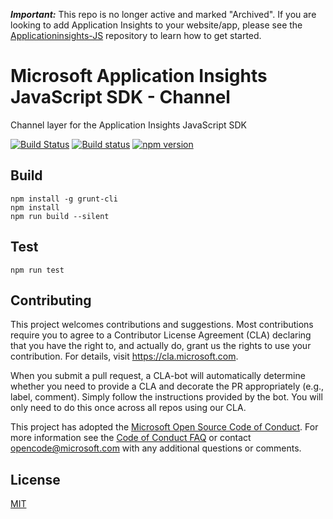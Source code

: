 ***Important:*** This repo is no longer active and marked "Archived".
If you are looking to add Application Insights to your website/app, please see the [Applicationinsights-JS](https://github.com/microsoft/ApplicationInsights-JS) repository to learn how to get started.

# Microsoft Application Insights JavaScript SDK - Channel

Channel layer for the Application Insights JavaScript SDK

[![Build Status](https://travis-ci.org/Microsoft/applicationinsights-channel-js.svg?branch=master)](https://travis-ci.org/Microsoft/applicationinsights-channel-js)
[![Build status](https://dev.azure.com/mseng/AppInsights/_apis/build/status/1DS%20JavaScript%20SDK%20-%20Channel)](https://dev.azure.com/mseng/AppInsights/_build/latest?definitionId=7614)
[![npm version](https://badge.fury.io/js/%40microsoft%2Fapplicationinsights-channel-js.svg)](https://badge.fury.io/js/%40microsoft%2Fapplicationinsights-channel-js)


## Build
```
npm install -g grunt-cli
npm install
npm run build --silent
```
## Test
```
npm run test
```

## Contributing

This project welcomes contributions and suggestions.  Most contributions require you to agree to a
Contributor License Agreement (CLA) declaring that you have the right to, and actually do, grant us
the rights to use your contribution. For details, visit https://cla.microsoft.com.

When you submit a pull request, a CLA-bot will automatically determine whether you need to provide
a CLA and decorate the PR appropriately (e.g., label, comment). Simply follow the instructions
provided by the bot. You will only need to do this once across all repos using our CLA.

This project has adopted the [Microsoft Open Source Code of Conduct](https://opensource.microsoft.com/codeofconduct/).
For more information see the [Code of Conduct FAQ](https://opensource.microsoft.com/codeofconduct/faq/) or
contact [opencode@microsoft.com](mailto:opencode@microsoft.com) with any additional questions or comments.

## License

[MIT](LICENSE)
